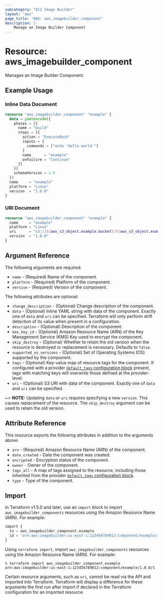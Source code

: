 ```yaml
---
subcategory: "EC2 Image Builder"
layout: "aws"
page_title: "AWS: aws_imagebuilder_component"
description: |-
    Manage an Image Builder Component
---
```


# Resource: aws_imagebuilder_component

Manages an Image Builder Component.

## Example Usage

### Inline Data Document

```terraform
resource "aws_imagebuilder_component" "example" {
  data = yamlencode({
    phases = [{
      name = "build"
      steps = [{
        action = "ExecuteBash"
        inputs = {
          commands = ["echo 'hello world'"]
        }
        name      = "example"
        onFailure = "Continue"
      }]
    }]
    schemaVersion = 1.0
  })
  name     = "example"
  platform = "Linux"
  version  = "1.0.0"
}
```

### URI Document

```terraform
resource "aws_imagebuilder_component" "example" {
  name     = "example"
  platform = "Linux"
  uri      = "s3://${aws_s3_object.example.bucket}/${aws_s3_object.example.key}"
  version  = "1.0.0"
}
```

## Argument Reference

The following arguments are required:

* `name` - (Required) Name of the component.
* `platform` - (Required) Platform of the component.
* `version` - (Required) Version of the component.

The following attributes are optional:

* `change_description` - (Optional) Change description of the component.
* `data` - (Optional) Inline YAML string with data of the component. Exactly one of `data` and `uri` can be specified. Terraform will only perform drift detection of its value when present in a configuration.
* `description` - (Optional) Description of the component.
* `kms_key_id` - (Optional) Amazon Resource Name (ARN) of the Key Management Service (KMS) Key used to encrypt the component.
* `skip_destroy` - (Optional) Whether to retain the old version when the resource is destroyed or replacement is necessary. Defaults to `false`.
* `supported_os_versions` - (Optional) Set of Operating Systems (OS) supported by the component.
* `tags` - (Optional) Key-value map of resource tags for the component. If configured with a provider [`default_tags` configuration block](https://registry.terraform.io/providers/hashicorp/aws/latest/docs#default_tags-configuration-block) present, tags with matching keys will overwrite those defined at the provider-level.
* `uri` - (Optional) S3 URI with data of the component. Exactly one of `data` and `uri` can be specified.

~> **NOTE:** Updating `data` or `uri` requires specifying a new `version`. This causes replacement of the resource. The `skip_destroy` argument can be used to retain the old version.

## Attribute Reference

This resource exports the following attributes in addition to the arguments above:

* `arn` - (Required) Amazon Resource Name (ARN) of the component.
* `date_created` - Date the component was created.
* `encrypted` - Encryption status of the component.
* `owner` - Owner of the component.
* `tags_all` - A map of tags assigned to the resource, including those inherited from the provider [`default_tags` configuration block](https://registry.terraform.io/providers/hashicorp/aws/latest/docs#default_tags-configuration-block).
* `type` - Type of the component.

## Import

In Terraform v1.5.0 and later, use an `import` block to import `aws_imagebuilder_components` resources using the Amazon Resource Name (ARN). For example:

```terraform
import {
  to = aws_imagebuilder_component.example
  id = "arn:aws:imagebuilder:us-east-1:123456789012:component/example/1.0.0/1"
}
```

Using `terraform import`, import `aws_imagebuilder_components` resources using the Amazon Resource Name (ARN). For example:

```console
% terraform import aws_imagebuilder_component.example arn:aws:imagebuilder:us-east-1:123456789012:component/example/1.0.0/1
```

Certain resource arguments, such as `uri`, cannot be read via the API and imported into Terraform. Terraform will display a difference for these arguments the first run after import if declared in the Terraform configuration for an imported resource.
